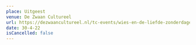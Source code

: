 ```yaml
---
place: Uitgeest
venue: De Zwaan Cultureel
url: https://dezwaancultureel.nl/tc-events/wies-en-de-liefde-zonderdagen
date: 30-4-22
isCancelled: false
---
```

